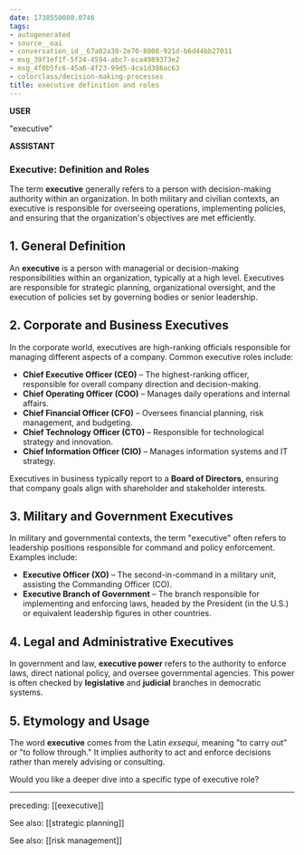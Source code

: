 ```yaml
---
date: 1738550080.0746
tags:
- autogenerated
- source__oai
- conversation_id__67a02a30-2e70-8008-921d-b6d44bb27011
- msg_39f1ef1f-5f24-4594-abc7-eca4989373e2
- msg_4f0b5fc6-45a6-4f23-99d5-4ca1d386ac63
- colorclass/decision-making-processes
title: executive definition and roles
---
```


**USER**

"executive"


**ASSISTANT**

### **Executive: Definition and Roles**  
The term **executive** generally refers to a person with decision-making authority within an organization. In both military and civilian contexts, an executive is responsible for overseeing operations, implementing policies, and ensuring that the organization's objectives are met efficiently.  

## **1. General Definition**  
An **executive** is a person with managerial or decision-making responsibilities within an organization, typically at a high level. Executives are responsible for strategic planning, organizational oversight, and the execution of policies set by governing bodies or senior leadership.

## **2. Corporate and Business Executives**  
In the corporate world, executives are high-ranking officials responsible for managing different aspects of a company. Common executive roles include:

- **Chief Executive Officer (CEO)** – The highest-ranking officer, responsible for overall company direction and decision-making.  
- **Chief Operating Officer (COO)** – Manages daily operations and internal affairs.  
- **Chief Financial Officer (CFO)** – Oversees financial planning, risk management, and budgeting.  
- **Chief Technology Officer (CTO)** – Responsible for technological strategy and innovation.  
- **Chief Information Officer (CIO)** – Manages information systems and IT strategy.  

Executives in business typically report to a **Board of Directors**, ensuring that company goals align with shareholder and stakeholder interests.

## **3. Military and Government Executives**  
In military and governmental contexts, the term "executive" often refers to leadership positions responsible for command and policy enforcement. Examples include:

- **Executive Officer (XO)** – The second-in-command in a military unit, assisting the Commanding Officer (CO).  
- **Executive Branch of Government** – The branch responsible for implementing and enforcing laws, headed by the President (in the U.S.) or equivalent leadership figures in other countries.  

## **4. Legal and Administrative Executives**  
In government and law, **executive power** refers to the authority to enforce laws, direct national policy, and oversee governmental agencies. This power is often checked by **legislative** and **judicial** branches in democratic systems.

## **5. Etymology and Usage**  
The word **executive** comes from the Latin *exsequi*, meaning "to carry out" or "to follow through." It implies authority to act and enforce decisions rather than merely advising or consulting.

Would you like a deeper dive into a specific type of executive role?


---

preceding: [[eexecutive]]

See also: [[strategic planning]]


See also: [[risk management]]